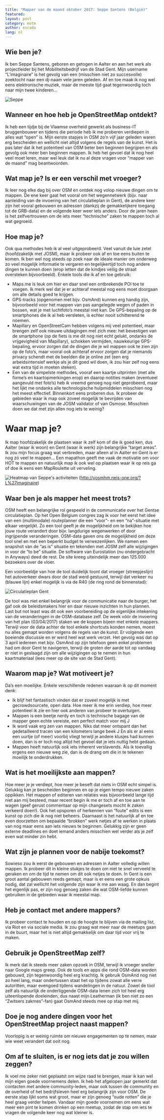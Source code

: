 ```yaml
---
title: "Mapper van de maand oktober 2017: Seppe Santens (België)"
featured:
layout: post
category: motm
author: escada
lang: nl
---
```

## Wie ben je? 
Ik ben Seppe Santens, geboren en getogen in Aalter en aan het werk als projectleider bij het Mobiliteitsbedrijf van de Stad Gent. Mijn username “L’imaginaire” is het gevolg van een (misschien niet zo succesvolle) zoektocht naar een dj-naam vele jaren geleden. Af en toe maak ik nog wel eens elektronische muziek, maar de meeste tijd gaat tegenwoordig toch naar mijn twee kinderen…

![Seppe](https://photos.smugmug.com/OSM/Screenshots/Mapper-in-the-Spotlight/Seppe/i-bVkn6gp/0/d5753d8e/L/seppe-L.jpg)

## Wanneer en hoe heb je OpenStreetMap ontdekt? 
Ik heb een tijdje bij de Vlaamse overheid gewerkt als business-IT bruggenbouwer en tijdens die periode heb ik me proberen verdiepen in alles wat “open” is. Mijn eerste stapjes in OSM zo’n vijf jaar geleden waren erg bescheiden en wellicht niet altijd volgens de regels van de kunst. Het is pas later dat ik het potentieel van OSM beter ben beginnen begrijpen en als gevolg ook meer ben beginnen mappen. Ik heb het gevoel dat ik nog heel veel moet leren, maar wel leuk dat ik nu al deze vragen voor “mapper van de maand” mag beantwoorden.

## Wat map je? Is er een verschil met vroeger? 
Ik leer nog elke dag bij over OSM en ontdek nog volop nieuwe dingen om te mappen. De ene keer gaat het vooral om het wegennetwerk (bijv. naar aanleiding van de invoering van het circulatieplan in Gent), de andere keer zijn het vooral gebouwen en adressen (dankzij de gemakkelijkere toegang tot de GRB-data) en de volgende keer weer iets anders. Door de jaren heen is het zelfvertrouwen om de iets meer “technische” zaken te mappen toch al wat gegroeid.

## Hoe map je? 
Ook qua methodes heb ik al veel uitgeprobeerd. Veel vanuit de luie zetel (hoofdzakelijk met JOSM), maar ik probeer ook af en toe eens buiten te komen. Ik ben wel nog steeds op zoek naar de ideale manier om onderweg zo veel mogelijk informatie te vergaren en tegelijkertijd toch nog andere dingen te kunnen doen (erop letten dat de kindjes veilig de straat oversteken bijvoorbeeld). Enkele tools die ik af en toe gebruik:
* Maps.me is leuk om hier en daar snel een ontbrekende POI toe te voegen. Ik merk wel dat je er achteraf meestal nog eens moet doorgaan om alle details goed te krijgen.
* GPS-tracks (opgenomen met bijv. OsmAnd) kunnen erg handig zijn, bijvoorbeeld voor het mappen van pas aangelegde wegen of paden in bossen, wat je met luchtfoto’s meestal niet kan. De GPS-bepaling op de smartphones die ik al heb versleten, is echter nooit schitterend te noemen.
* Mapillary en OpenStreetCam hebben volgens mij veel potentieel, maar brengen zelf ook nieuwe uitdagingen met zich mee: het bevestigen van de smartphone (op de fiets is me dit nog niet echt gelukt, ondanks de vrijgevigheid van Mapillary), schokken vermijden, nauwkeurige GPS-bepaling, ervoor zorgen dat de dingen die je wil mappen ook te zien zijn op de foto’s, maar vooral ook achteraf ervoor zorgen dat je niemands privacy schendt met de beelden die je online zet (een erg arbeidsintensief werkje als je dit goed wil doen, ik zou hier zelf nog eens wat extra tijd in moeten steken).
* Een van de simpelste methodes, vooraf een kaartje uitprinten (met alle fixme’s en kaartopmerkingen erop) en daarop notities maken (eventueel aangevuld met foto’s) heb ik vreemd genoeg nog niet geprobeerd, maar het lijkt me ondanks alle technologische hulpmiddelen misschien nog het meest effectief. Binnenkort eens proberen dus.
Ik probeer de gebieden waar ik map ook zoveel mogelijk te bevrijden van waarschuwingen van de JOSM validator of van Osmose. Misschien doen we dat met zijn allen nog iets te weinig?

# Waar map je? 
Ik map hoofdzakelijk de plaatsen waar ik zelf kom of die ik goed ken, dus Aalter (waar ik woon) en Gent (waar ik werk) zijn belangrijke “target areas”. Ik zou mijn focus graag wat verbreden, maar alleen al in Aalter en Gent is er nog zó veel te mappen...
Een mapathon geeft me vaak de motivatie om voor HOT te mappen en natuurlijk map ik ook wel op plaatsen waar ik op reis ga of doe ik eens een MapRoulette uit verveling.

![Heatmap van Seppe's activiteiten](https://photos.smugmug.com/OSM/Screenshots/Mapper-in-the-Spotlight/Seppe/i-JpPhj5H/0/ee49e8c5/XL/seppe_heatmap-XL.png)
(http://yosmhm.neis-one.org/?L%27imaginaire)

## Waar ben je als mapper het meest trots? 
OSM heeft een belangrijke rol gespeeld in de communicatie over het Gentse circulatieplan. Op het Open Belgium congres zag ik voor het eerst het idee van een (multimodale) routeplanner die een “voor”- en een “na”-situatie met elkaar vergelijkt. Zo een tool geeft je de mogelijkheid om te bekijken hoe jouw route verandert door bijv. langdurige wegenwerken of door ingrijpende veranderingen. OSM-data gaven ons de mogelijkheid om deze tool snel en met een beperkt budget te verwezenlijken. We namen een snapshot van de “as is” situatie en tekenden met JOSM zelf alle wijzigingen in voor de “to be” situatie. De software van Eurostation (nu ondergebracht in Anyways) deed de rest. De site kreeg uiteindelijk meer dan 125.000 bezoekers over de vloer.

Een voorbeeldje van hoe de tool duidelijk toont dat vroeger (streepjeslijn) het autoverkeer dwars door de stad werd gestuurd, terwijl dat verkeer nu (blauwe lijn) enkel mogelijk is via de R40 (de ring rond de binnenstad):

![Circulatieplan Gent](https://photos.smugmug.com/OSM/Screenshots/Mapper-in-the-Spotlight/Seppe/i-mCv7ht7/0/29f96381/XL/seppe_ghent-XL.png)

De tool was niet enkel belangrijk voor de communicatie naar de burger, het gaf ook de beleidsmakers hier en daar nieuwe inzichten in hun plannen. Last but not least was dit ook een voorbereiding op de eigenlijke intekening van de veranderingen in de OSM-database zelf. De week vóór de invoering van het plan (03/04/2017) staken we de koppen bijeen met enkele mappers. Terwijl voor de data achter de tool enkele shortcuts konden nemen, moest nu alles gemapt worden volgens de regels van de kunst. Er volgende een boeiende discussie en er werd heel wat werk verzet. Het gevolg was dat op 3 april iedereen met bijv. OsmAnd op zijn telefoon geen enkel problemen had om door Gent te navigeren, terwijl de groten der aarde tot op vandaag er niet in geslaagd zijn om alle wijzigingen op te nemen in hun kaartmateriaal (lees meer op de site van de Stad Gent).

## Waarom map je? Wat motiveert je? 
Da’s een moeilijke. Enkele verschillende redenen waaraan ik op dit moment denk:
* Ik blijf het fantastisch vinden dat er zoveel mogelijk is met gecrowdsourcete, open data. Hoe meer ik me erin verdiep, hoe meer potentieel ik zie en hier ook anderen van probeer te overtuigen.
* Mappen is een beetje nerdy en toch is technische bagage van de mapper geen echte vereiste, een perfect match voor mij J
* Ik word vaak erg zen van mappen. Niks dat meer ontspant dan het gedetailleerd tracen van een kilometers lange beek J En als er al eens een uurtje (of meer) voorbij vliegt terwijl je andere klusjes had kunnen doen, dan is er toch nog altijd het gevoel dat je iets nuttig hebt gedaan.
* Mappen heeft natuurlijk ook iets inherent verslavends. Als ik toevallig ergens een nieuwe weg zie, dan is de drang om die in te tekenen moeilijk te onderdrukken.

## Wat is het moeilijkste aan mappen? 
Hoe meer je je verdiept, hoe meer je beseft dat niets in OSM echt simpel is. Gelukkig kan je bescheiden beginnen en op je eigen tempo nieuwe zaken oppikken. Het mappen of editeren van relaties was bijvoorbeeld lange tijd niet aan mij besteed, maar recent begin ik me er toch af en toe aan te wagen (geef gerust commentaar op mijn changesets mocht ik zaken verkeerd doen!). Ook het opsporen of herkennen van “foute” edits is een kunst op zich die ik nog niet beheers. Daarnaast is het natuurlijk af en toe even doorzetten om bepaalde “brokken” werk netjes af te werken in plaats van nog maar eens aan iets nieuws te beginnen. Gelukkig zijn er geen externe deadlines en doet iemand anders misschien wel verder als je zelf even wat minder zin hebt.

## Wat zijn je plannen voor de nabije toekomst? 
Sowieso zou ik eerst de gebouwen en adressen in Aalter volledig willen mappen. Ik probeer dit in kleine stukjes te doen om niet te snel verveeld te geraken en om de tijd te nemen om dit ook netjes te doen. In Gent is een groot aantal gebouwen reeds gemapt, maar is er eens een grote opkuis nodig, dat zal wellicht het volgende zijn waar ik me aan waag. En dan begint het eigenlijk pas, er zijn nog genoeg zaken die wat OSM-liefde kunnen gebruiken in de gebieden waar ik meestal map.

## Heb je contact met andere mappers? 
Ik probeer contact te houden en op de hoogte te blijven via de mailing list, via Riot en via sociale media. Ik zou graag wat meer naar de meetups gaan in de buurt, maar het is niet altijd gemakkelijk om daar tijd voor vrij te maken.

## Gebruik je OpenStreetMap zelf? 
Ik merk dat ik steeds meer zaken opzoek in OSM, terwijl ik vroeger sneller naar Google maps greep. Ook de tools en apps die rond OSM-data worden gebouwd, zijn tegenwoordig heel erg krachtig. Ik gebruik OsmAnd nog niet zo heel lang, maar ondertussen staat het op tijdens zowat alle verre autoritten, maar evengoed tijdens wandelingen in de natuur. Zowel de tool zelf als natuurlijk de onderliggende OSM-data lenen zich tot heel erg uiteenlopende doeleinden, dus naast mijn Leatherman (ik ben niet zo een “Zwitsers zakmes”-fan) gaat OsmAnd steeds mee op stap met mij.

## Doe je nog andere dingen voor het OpenStreetMap project naast mappen? 

Voorlopig is er weinig ruimte om nieuwe engagementen op te nemen, maar wie weet verandert dat ooit nog.

## Om af te sluiten, is er nog iets dat je zou willen zeggen? 
Ik voel me zeker niet geplaatst om wijze raad te brengen, maar ik kan wel mijn eigen goede voornemens delen. Ik heb het afgelopen jaar gemerkt dat contacten met andere community-leden, maar ook tussen de community en de overheid of het bedrijfsleven heel erg belangrijk zijn voor OSM. De eerste stap lijkt soms wat groot, maar er zijn genoeg “oude rotten” die je heel graag verder helpen. Vandaar mijn goede voornemen om eens wat meer een pint te komen drinken op een meetup, zodat de stap om iets te vragen de volgende keer nog wat kleiner is.
